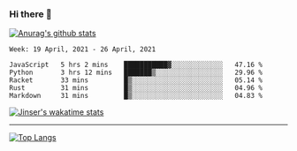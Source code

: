 ### Hi there 👋

[![Anurag's github stats](https://github-readme-stats.vercel.app/api?username=jinserrr&show_icons=true)](https://github.com/anuraghazra/github-readme-stats)


<!--START_SECTION:waka-->
```text
Week: 19 April, 2021 - 26 April, 2021

JavaScript   5 hrs 2 mins    ███████████▓░░░░░░░░░░░░░   47.16 % 
Python       3 hrs 12 mins   ███████▒░░░░░░░░░░░░░░░░░   29.96 % 
Racket       33 mins         █▒░░░░░░░░░░░░░░░░░░░░░░░   05.14 % 
Rust         31 mins         █▒░░░░░░░░░░░░░░░░░░░░░░░   04.96 % 
Markdown     31 mins         █▒░░░░░░░░░░░░░░░░░░░░░░░   04.83 % 
```
<!--END_SECTION:waka-->

[![Jinser's wakatime stats](https://github-readme-stats.vercel.app/api/wakatime?username=jinser)](https://github.com/anuraghazra/github-readme-stats)

***

[![Top Langs](https://github-readme-stats.vercel.app/api/top-langs/?username=jinserrr)](https://github.com/anuraghazra/github-readme-stats)

